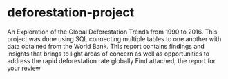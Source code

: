# deforestation-project
An Exploration of the Global Deforestation Trends from 1990 to 2016. This project was done using SQL connecting multiple tables to one another with data obtained from the World Bank. This report contains findings and insights that brings to light areas of concern as well as opportunities to address the rapid deforestation rate globally
Find attached, the report for your review
